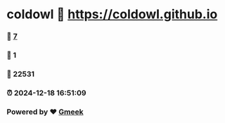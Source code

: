 # coldowl :link: https://coldowl.github.io 
### :page_facing_up: [7](https://coldowl.github.io/tag.html) 
### :speech_balloon: 1 
### :hibiscus: 22531 
### :alarm_clock: 2024-12-18 16:51:09 
### Powered by :heart: [Gmeek](https://github.com/Meekdai/Gmeek)
